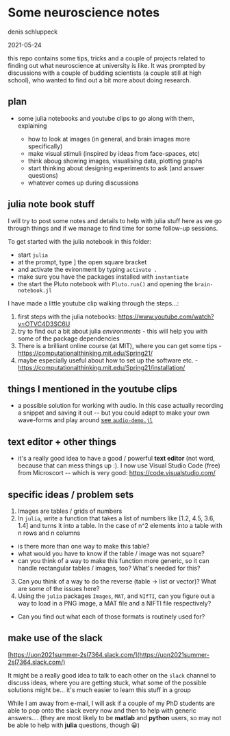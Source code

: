 # Some neuroscience notes

denis schluppeck

2021-05-24

this repo contains some tips, tricks and a couple of projects related to finding out what neuroscience at university is like. It was prompted by discussions with a couple of budding scientists (a couple still at high school), who wanted to find out a bit more about doing research.

## plan

- some julia notebooks and youtube clips to go along with them, explaining 

  - how to look at images (in general, and brain images more specifically)
  - make visual stimuli (inspired by ideas from face-spaces, etc)
  - think aboug showing images, visualising data, plotting graphs
  - start thinking about designing experiments to ask (and answer questions)
  - whatever comes up during discussions

## julia note book stuff

I will try to post some notes and details to help with julia stuff here as we go through things and if we manage to find time for some follow-up sessions.

To get started with the julia notebook in this folder:

- start `julia`
- at the prompt, type ]   the open square bracket
- and activate the evironment by typing `activate .`
- make sure you have the packages installed with `instantiate` 
- the start the Pluto notebook with `Pluto.run()` and opening the `brain-notebook.jl`

I have made a little youtube clip walking through the steps...: 

1. first steps with the julia notebooks: https://www.youtube.com/watch?v=OTVC4D3SC6U
2. try to find out a bit about julia *environments* - this will help you with some of the package dependencies
3. There is a brilliant online course (at MIT), where you can get some tips - https://computationalthinking.mit.edu/Spring21/
4. maybe especially useful about how to set up the software etc. - https://computationalthinking.mit.edu/Spring21/installation/

## things I mentioned in the youtube clips

- a possible solution for working with audio. In this case actually recording a snippet and saving it out -- but you could adapt to make your own wave-forms and play around [see `audio-demo.jl`](audio-demo.jl)

## text editor + other things

- it's a really good idea to have a good / powerful **text editor** (not word, because that can mess things up :). I now use Visual Studio Code (free) from Microscort -- which is very good:   https://code.visualstudio.com/

## specific ideas / problem sets

1. Images are tables / grids of numbers
2. In `julia`, write a function that takes a list of numbers like [1.2, 4.5, 3.6, 1.4] and turns it into a table. In the case of n^2 elements into a table with n rows and n columns
  - is there more than one way to make this table?
  - what would you have to know if the table / image was not square? 
  - can you think of a way to make this function more generic, so it can handle rectangular tables / images, too? What's needed for this?
3. Can you think of a way to do the reverse (table -> list or vector)? What are some of the issues here?
4. Using the `julia` packages `Images`, `MAT`, and `NIfTI`, can you figure out a way to load in a PNG image, a MAT file and a NIFTI file respectively?
  - Can you find out what each of those formats is routinely used for?


## make use of the slack

[https://uon2021summer-2sl7364.slack.com/](https://uon2021summer-2sl7364.slack.com/)

It might be a really good idea to talk to each other on the `slack` channel to discuss ideas, where you are getting stuck, what some of the possible solutions might be... it's much easier to learn this stuff in a group

While I am away from e-mail, I will ask if a couple of my PhD students are able to pop onto the slack every now and then to help with generic answers.... (they are most likely to be **matlab** and **python** users, so may not be able to help with **julia** questions, though 😀)